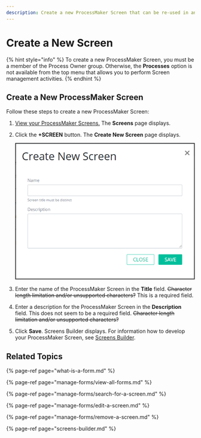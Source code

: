```yaml
---
description: Create a new ProcessMaker Screen that can be re-used in any process.
---
```


# Create a New Screen

{% hint style="info" %}
To create a new ProcessMaker Screen, you must be a member of the Process Owner group. Otherwise, the **Processes** option is not available from the top menu that allows you to perform Screen management activities.
{% endhint %}

## Create a New ProcessMaker Screen

Follow these steps to create a new ProcessMaker Screen:

1. [View your ProcessMaker Screens.](manage-forms/view-all-forms.md) The **Screens** page displays.
2. Click the **+SCREEN** button. The **Create New Screen** page displays.  

   ![](../../.gitbook/assets/create-new-screen-screen-processes.png)

3. Enter the name of the ProcessMaker Screen in the **Title** field. ~~Character length limitation and/or unsupported characters?~~ This is a required field.
4. Enter a description for the ProcessMaker Screen in the **Description** field. This does not seem to be a required field. ~~Character length limitation and/or unsupported characters?~~
5. Click **Save**. Screens Builder displays. For information how to develop your ProcessMaker Screen, see [Screens Builder](screens-builder.md).

## Related Topics

{% page-ref page="what-is-a-form.md" %}

{% page-ref page="manage-forms/view-all-forms.md" %}

{% page-ref page="manage-forms/search-for-a-screen.md" %}

{% page-ref page="manage-forms/edit-a-screen.md" %}

{% page-ref page="manage-forms/remove-a-screen.md" %}

{% page-ref page="screens-builder.md" %}

